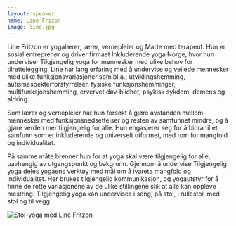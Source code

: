 ```yaml
---
layout: speaker
name: Line Frizon
image: line.jpg
---
```

Line Fritzon er yogalærer, lærer, vernepleier og Marte meo terapeut.  Hun er sosial entreprenør og driver firmaet Inkluderende yoga Norge, hvor hun underviser Tilgjengelig yoga for mennesker med ulike behov for tilrettelegging. Line har lang erfaring med å undervise og veilede mennesker med ulike funksjonsvariasjoner som bl.a.; utviklingshemming, autismespekterforstyrrelser, fysiske funksjonshemminger, multifunksjonshemming, ervervet døv-blidhet, psykisk sykdom, demens og aldring. 

Som lærer og vernepleier har hun forsøkt å gjøre avstanden mellom mennesker med funksjonsnedsettelser og resten av samfunnet mindre, og å gjøre verden mer tilgjengelig for alle. Hun engasjerer seg for å bidra til et samfunn som er inkluderende og universelt utformet, med rom for mangfold og individualitet.

På samme måte brenner hun for at yoga skal være tilgjengelig for alle, uavhengig av utgangspunkt og bakgrunn. Gjennom å undervise Tilgjengelig yoga deles yogaens verktøy med mål om å ivareta mangfold og individualitet. Her brukes tilgjengelig kommunikasjon, og yogautstyr for å finne de rette variasjonene av de ulike stillingene slik at alle kan oppleve mestring. Tilgjengelig yoga kan undervises i seng, på stol, i rullestol, med stol og til vegg.

![Stol-yoga med Line Fritzon](https://github.com/navikt/mangfold-i-mai/blob/main/assets/images/speakers/line-stolyoga.jpg)
